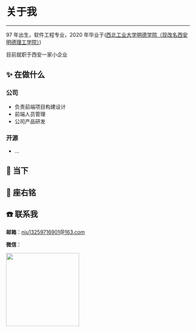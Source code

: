 # 关于我

---

97 年出生，软件工程专业，2020 年毕业于([西北工业大学明德学院（现改名西安明德理工学院）](https://www.mdit.edu.cn/))

目前就职于西安一家小企业

<!-- ![图片](https://img.cdn.sugarat.top/mdImg/MTYwNDcyMTQ4NTMyOA==604721485328) -->

## :sparkles: 在做什么

### 公司

- 负责前端项目构建设计
- 前端人员管理
- 公司产品研发

### 开源

<!-- - 2023.01 - ing：VitePress 博客主题：[@sugarat/theme 主题](https://theme.sugarat.top/) -->

- ...

## :rocket: 当下

## :pencil: 座右铭

## :phone: 联系我

**邮箱**：niu13259716901@163.com

**微信**：

<img src="" style="width:200px;">
